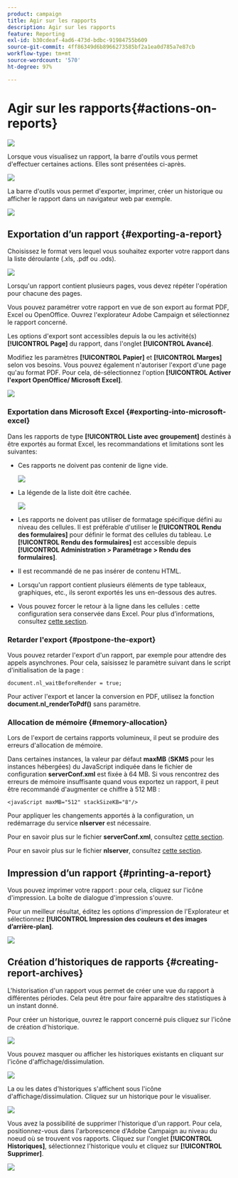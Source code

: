 ```yaml
---
product: campaign
title: Agir sur les rapports
description: Agir sur les rapports
feature: Reporting
exl-id: b30cdeaf-4ad6-473d-bdbc-91984755b609
source-git-commit: 4ff86349d6b8966273585bf2a1ea0d785a7e87cb
workflow-type: tm+mt
source-wordcount: '570'
ht-degree: 97%

---
```


# Agir sur les rapports{#actions-on-reports}

![](../../assets/common.svg)

Lorsque vous visualisez un rapport, la barre d&#39;outils vous permet d&#39;effectuer certaines actions. Elles sont présentées ci-après.

![](assets/s_ncs_advuser_report_wizard_2.png)

La barre d&#39;outils vous permet d&#39;exporter, imprimer, créer un historique ou afficher le rapport dans un navigateur web par exemple.

![](assets/s_ncs_advuser_report_wizard_04.png)

## Exportation dʼun rapport {#exporting-a-report}

Choisissez le format vers lequel vous souhaitez exporter votre rapport dans la liste déroulante (.xls, .pdf ou .ods).

![](assets/s_ncs_advuser_report_wizard_06.png)

Lorsqu&#39;un rapport contient plusieurs pages, vous devez répéter l&#39;opération pour chacune des pages.

Vous pouvez paramétrer votre rapport en vue de son export au format PDF, Excel ou OpenOffice. Ouvrez l&#39;explorateur Adobe Campaign et sélectionnez le rapport concerné.

Les options d&#39;export sont accessibles depuis la ou les activité(s) **[!UICONTROL Page]** du rapport, dans l&#39;onglet **[!UICONTROL Avancé]**.

Modifiez les paramètres **[!UICONTROL Papier]** et **[!UICONTROL Marges]** selon vos besoins. Vous pouvez également n&#39;autoriser l&#39;export d&#39;une page qu&#39;au format PDF. Pour cela, dé-sélectionnez l&#39;option **[!UICONTROL Activer l&#39;export OpenOffice/ Microsoft Excel]**.

![](assets/s_ncs_advuser_report_wizard_021.png)

### Exportation dans Microsoft Excel {#exporting-into-microsoft-excel}

Dans les rapports de type **[!UICONTROL Liste avec groupement]** destinés à être exportés au format Excel, les recommandations et limitations sont les suivantes:

* Ces rapports ne doivent pas contenir de ligne vide.

   ![](assets/export_limitations_remove_empty_line.png)

* La légende de la liste doit être cachée.

   ![](assets/export_limitations_hide_label.png)

* Les rapports ne doivent pas utiliser de formatage spécifique défini au niveau des cellules. Il est préférable d&#39;utiliser le **[!UICONTROL Rendu des formulaires]** pour définir le format des cellules du tableau. Le **[!UICONTROL Rendu des formulaires]** est accessible depuis **[!UICONTROL Administration > Paramétrage > Rendu des formulaires]**.
* Il est recommandé de ne pas insérer de contenu HTML.
* Lorsqu&#39;un rapport contient plusieurs éléments de type tableaux, graphiques, etc., ils seront exportés les uns en-dessous des autres.
* Vous pouvez forcer le retour à la ligne dans les cellules : cette configuration sera conservée dans Excel. Pour plus d’informations, consultez [cette section](../../reporting/using/creating-a-table.md#defining-cell-format).

### Retarder l&#39;export {#postpone-the-export}

Vous pouvez retarder l&#39;export d&#39;un rapport, par exemple pour attendre des appels asynchrones. Pour cela, saisissez le paramètre suivant dans le script d&#39;initialisation de la page :

```
document.nl_waitBeforeRender = true;
```

Pour activer l&#39;export et lancer la conversion en PDF, utilisez la fonction **document.nl_renderToPdf()** sans paramètre.

### Allocation de mémoire {#memory-allocation}

Lors de l&#39;export de certains rapports volumineux, il peut se produire des erreurs d&#39;allocation de mémoire.

Dans certaines instances, la valeur par défaut **maxMB** (**SKMS** pour les instances hébergées) du JavaScript indiquée dans le fichier de configuration **serverConf.xml** est fixée à 64 MB. Si vous rencontrez des erreurs de mémoire insuffisante quand vous exportez un rapport, il peut être recommandé d&#39;augmenter ce chiffre à 512 MB :

```
<javaScript maxMB="512" stackSizeKB="8"/>
```

Pour appliquer les changements apportés à la configuration, un redémarrage du service **nlserver** est nécessaire.

Pour en savoir plus sur le fichier **serverConf.xml**, consultez [cette section](../../production/using/configuration-principle.md).

Pour en savoir plus sur le fichier **nlserver**, consultez [cette section](../../production/using/administration.md).

## Impression dʼun rapport {#printing-a-report}

Vous pouvez imprimer votre rapport : pour cela, cliquez sur l&#39;icône d&#39;impression. La boîte de dialogue d&#39;impression s&#39;ouvre.

Pour un meilleur résultat, éditez les options d&#39;impression de l&#39;Explorateur et sélectionnez **[!UICONTROL Impression des couleurs et des images d’arrière-plan]**.

![](assets/s_ncs_advuser_report_print_options.png)

## Création dʼhistoriques de rapports {#creating-report-archives}

L&#39;historisation d&#39;un rapport vous permet de créer une vue du rapport à différentes périodes. Cela peut être pour faire apparaître des statistiques à un instant donné.

Pour créer un historique, ouvrez le rapport concerné puis cliquez sur l&#39;icône de création d&#39;historique.

![](assets/s_ncs_advuser_report_wizard_07.png)

Vous pouvez masquer ou afficher les historiques existants en cliquant sur l&#39;icône d&#39;affichage/dissimulation.

![](assets/s_ncs_advuser_report_history_06.png)

La ou les dates d&#39;historiques s&#39;affichent sous l&#39;icône d&#39;affichage/dissimulation. Cliquez sur un historique pour le visualiser.

![](assets/s_ncs_advuser_report_history_04.png)

Vous avez la possibilité de supprimer l&#39;historique d&#39;un rapport. Pour cela, positionnez-vous dans l&#39;arborescence d&#39;Adobe Campaign au niveau du noeud où se trouvent vos rapports. Cliquez sur l&#39;onglet **[!UICONTROL Historiques]**, sélectionnez l&#39;historique voulu et cliquez sur **[!UICONTROL Supprimer]**.

![](assets/s_ncs_advuser_report_history_01.png)
